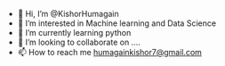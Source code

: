 - 👋 Hi, I’m @KishorHumagain
- 👀 I’m interested in Machine learning and Data Science
- 🌱 I’m currently learning python
- 💞️ I’m looking to collaborate on ....
- 📫 How to reach me humagainkishor7@gmail.com

<!---
KishorHumagain/KishorHumagain is a ✨ special ✨ repository because its `README.md` (this file) appears on your GitHub profile.
You can click the Preview link to take a look at your changes.
--->

